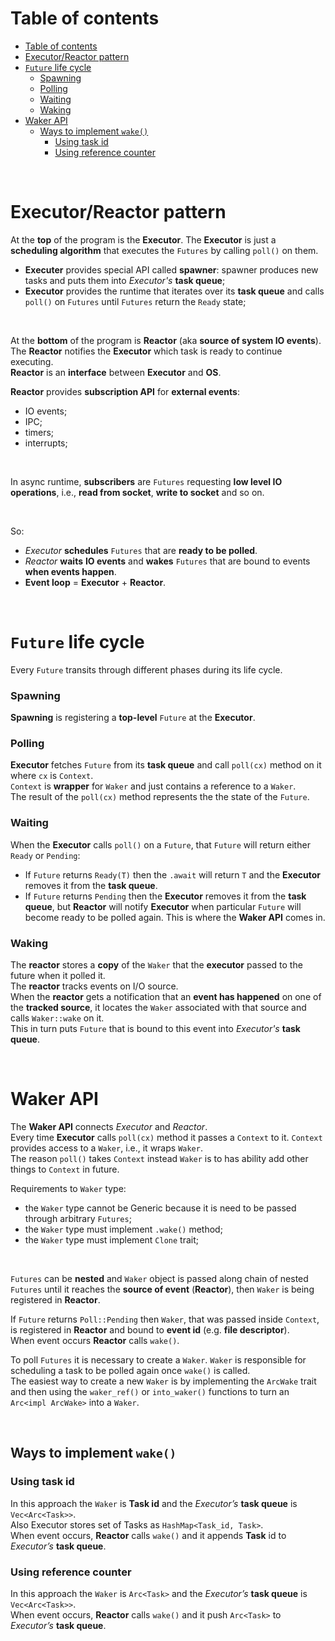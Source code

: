 # Table of contents
- [Table of contents](#table-of-contents)
- [Executor/Reactor pattern](#executorreactor-pattern)
- [`Future` life cycle](#future-life-cycle)
    - [Spawning](#spawning)
    - [Polling](#polling)
    - [Waiting](#waiting)
    - [Waking](#waking)
- [Waker API](#waker-api)
  - [Ways to implement `wake()`](#ways-to-implement-wake)
    - [Using task id](#using-task-id)
    - [Using reference counter](#using-reference-counter)

<br>

# Executor/Reactor pattern
At the **top** of the program is the **Executor**. The **Executor** is just a **scheduling algorithm** that executes the `Futures` by calling `poll()` on them.<br>
- **Executer** provides special API called **spawner**: spawner produces new tasks and puts them into *Executor's* **task queue**;
- **Executor** provides the runtime that iterates over its **task queue** and calls `poll()` on `Futures` until `Futures` return the `Ready` state;

<br>

At the **bottom** of the program is **Reactor** (aka **source of system IO events**).<br>
The **Reactor** notifies the **Executor** which task is ready to continue executing.<br>
**Reactor** is an **interface** between **Executor** and **OS**.<br>

**Reactor** provides **subscription API** for **external events**:
- IO events;
- IPC;
- timers;
- interrupts;

<br>

In async runtime, **subscribers** are `Futures` requesting **low level IO operations**, i.e., **read from socket**, **write to socket** and so on.<br>

<br>

So:
- *Executor* **schedules** `Futures` that are **ready to be polled**.
- *Reactor* **waits** **IO events** and **wakes** `Futures` that are bound to events **when events happen**.
- **Event loop** = **Executor** + **Reactor**.

<br>

# `Future` life cycle
Every `Future` transits through different phases during its life cycle.<br>

### Spawning
**Spawning** is registering a **top-level** `Future` at the **Executor**.<br>

### Polling
**Executor** fetches `Future` from its **task queue** and call `poll(cx)` method on it where `cx` is `Context`.<br>
`Context` is **wrapper** for `Waker` and just contains a reference to a `Waker`.<br>
The result of the `poll(cx)` method represents the the state of the `Future`.<br>

### Waiting
When the **Executor** calls `poll()` on a `Future`, that `Future` will return either `Ready` or `Pending`:
- If `Future` returns `Ready(T)` then the `.await` will return `T` and the **Executor** removes it from the **task queue**.
- If `Future` returns `Pending` then the **Executor** removes it from the **task queue**, but **Reactor** will notify **Executor** when particular `Future` will become ready to be polled again. This is where the **Waker API** comes in.

### Waking
The **reactor** stores a **copy** of the `Waker` that the **executor** passed to the future when it polled it.<br>
The **reactor** tracks events on I/O source.<br>
When the **reactor** gets a notification that an **event has happened** on one of the **tracked source**, it locates the `Waker` associated with that source and calls `Waker::wake` on it.<br>
This in turn puts `Future` that is bound to this event into *Executor's* **task queue**.<br>

<br>

# Waker API
The **Waker API** connects *Executor* and *Reactor*.<br>
Every time **Executor** calls `poll(cx)` method it passes a `Context` to it. `Context` provides access to a `Waker`, i.e., it wraps `Waker`.<br>
The reason `poll()` takes `Context` instead `Waker` is to has ability add other things to `Context` in future.<br>

Requirements to `Waker` type:
- the `Waker` type cannot be Generic because it is need to be passed through arbitrary `Futures`;
- the `Waker` type must implement `.wake()` method;
- the `Waker` type must implement `Clone` trait;

<br>

`Futures` can be **nested** and `Waker` object is passed along chain of nested `Futures` until it reaches the **source of event** (**Reactor**), then `Waker` is being registered in **Reactor**.<br>

If `Future` returns `Poll::Pending` then `Waker`, that was passed inside `Context`, is registered in **Reactor** and bound to **event id** (e.g. **file descriptor**).<br>
When event occurs **Reactor** calls `wake()`.

To poll `Futures` it is necessary to create a `Waker`. `Waker` is responsible for scheduling a task to be polled again once `wake()` is called.<br>
The easiest way to create a new `Waker` is by implementing the `ArcWake` trait and then using the `waker_ref()` or `into_waker()` functions to turn an `Arc<impl ArcWake>` into a `Waker`.<br>

<br>

## Ways to implement `wake()`
### Using task id
In this approach the `Waker` is **Task id** and the *Executor’s* **task queue** is `Vec<Arc<Task>>`.<br>
Also Executor stores set of Tasks as `HashMap<Task_id, Task>`.<br>
When event occurs, **Reactor** calls `wake()` and it appends **Task** id to *Executor’s* **task queue**.<br>

### Using reference counter
In this approach the `Waker` is `Arc<Task>` and the *Executor’s* **task queue** is `Vec<Arc<Task>>`.<br>
When event occurs, **Reactor** calls `wake()` and it push `Arc<Task>` to *Executor’s* **task queue**.<br>
